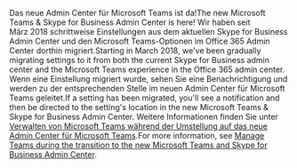 <span data-ttu-id="2e5d0-101">Das neue Admin Center für Microsoft Teams ist da!</span><span class="sxs-lookup"><span data-stu-id="2e5d0-101">The new Microsoft Teams & Skype for Business Admin Center is here!</span></span> <span data-ttu-id="2e5d0-102">Wir haben seit März 2018 schrittweise Einstellungen aus dem aktuellen Skype for Business Admin Center und den Microsoft Teams-Optionen im Office 365 Admin Center dorthin migriert.</span><span class="sxs-lookup"><span data-stu-id="2e5d0-102">Starting in March 2018, we've been gradually migrating settings to it from both the current Skype for Business admin center and the Microsoft Teams experience in the Office 365 admin center.</span></span> <span data-ttu-id="2e5d0-103">Wenn eine Einstellung migriert wurde, sehen Sie eine Benachrichtigung und werden zu der entsprechenden Stelle im neuen Admin Center für Microsoft Teams geleitet.</span><span class="sxs-lookup"><span data-stu-id="2e5d0-103">If a setting has been migrated, you'll see a notification and then be directed to the setting's location in the new Microsoft Teams & Skype for Business Admin Center.</span></span> <span data-ttu-id="2e5d0-104">Weitere Informationen finden Sie unter [Verwalten von Microsoft Teams während der Umstellung auf das neue Admin Center für Microsoft Teams](../manage-teams-skypeforbusiness-admin-center.md).</span><span class="sxs-lookup"><span data-stu-id="2e5d0-104">For more information, see [Manage Teams during the transition to the new Microsoft Teams and Skype for Business Admin Center](../manage-teams-skypeforbusiness-admin-center.md).</span></span>
